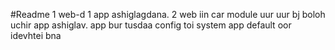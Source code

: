 #Readme
1 web-d 1 app ashiglagdana.
2 web iin car module uur uur bj boloh uchir app ashiglav.
app bur tusdaa config toi
system app default oor idevhtei bna